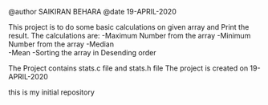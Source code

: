 
 
 
  @author SAIKIRAN BEHARA
  @date 19-APRIL-2020



 
  This project is to do some basic calculations on given array and
  Print the result.
  The calculations are:
                       -Maximum Number from the array 
                       -Minimum Number from the array 
 		       -Median 	
 		       -Mean
 		       -Sorting the array in Desending order

  The Project contains stats.c file and stats.h file
  The project is created on 19-APRIL-2020

 this is my initial repository

